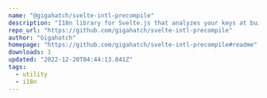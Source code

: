 ```yaml
---
name: "@gigahatch/svelte-intl-precompile"
description: "I18n library for Svelte.js that analyzes your keys at build time for max performance and minimal footprint"
repo_url: "https://github.com/gigahatch/svelte-intl-precompile"
author: "Gigahatch"
homepage: "https://github.com/gigahatch/svelte-intl-precompile#readme"
downloads: 1
updated: "2022-12-20T04:44:13.841Z"
tags: 
  - utility
  - i18n
---
```

